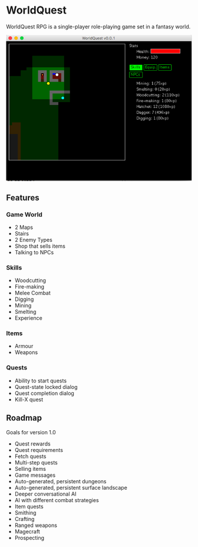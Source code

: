 # WorldQuest

WorldQuest RPG is a single-player role-playing game set in a fantasy world.

![Screenshot](screenshot1.jpg "Screenshot")

## Features

### Game World

* 2 Maps
* Stairs
* 2 Enemy Types
* Shop that sells items
* Talking to NPCs

### Skills

* Woodcutting
* Fire-making
* Melee Combat
* Digging
* Mining
* Smelting
* Experience

### Items

* Armour
* Weapons

### Quests

* Ability to start quests
* Quest-state locked dialog
* Quest completion dialog
* Kill-X quest

## Roadmap

Goals for version 1.0

* Quest rewards
* Quest requirements
* Fetch quests
* Multi-step quests
* Selling items
* Game messages
* Auto-generated, persistent dungeons
* Auto-generated, persistent surface landscape
* Deeper conversational AI
* AI with different combat strategies
* Item quests
* Smithing
* Crafting
* Ranged weapons
* Magecraft
* Prospecting
